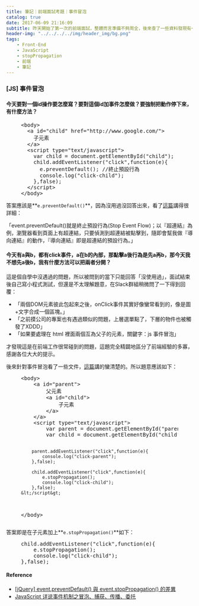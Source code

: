 ```yaml
---
title: 筆記｜前端面試考題｜事件冒泡
catalog: true
date: 2017-06-09 21:16:09
subtitle: 昨天開始了第一次的前端面試，整體而言準備不夠周全，後來查了一些資料發現有一些還是前端面試經典題(汗)。慢慢補上一些沒回答得很好的題目，並找出可能的解法，有錯歡迎來信或留言指正。
header-img: "../../../../img/header_img/bg.png"
tags:
    - Front-End
    - JavaScript
    - stopPropagation
    - 前端
    - 筆記
---
```


### [JS] 事件冒泡

#### 今天要對一個id操作要怎麼寫？要對這個id加事件怎麼做？要強制把動作停下來，有什麼方法？

<figure class="figure-code code"><div class="highlight"><pre>&lt;body&gt;
  &lt;a id="child" href="http://www.google.com/"&gt;
    子元素
  &lt;/a&gt;
  &lt;script type="text/javascript"&gt;
    var child = document.getElementById("child");
    child.addEventListener("click",function(e){
      e.preventDefault(); //終止預設行為
      console.log("click-child");
    },false);
  &lt;/script&gt;
&lt;/body&gt;
</pre></div>
</figure>

答案應該是**`e.preventDefault()`**，因為沒用過沒回答出來，看了[這篇](https://dotblogs.com.tw/harry/2016/09/10/131956)講得很詳細：

「event.preventDefault()就是終止預設行為(Stop Event Flow)；以『超連結』為例，瀏覽器看到頁面上有超連結，只要偵測到超連結被點擊到，隨即會幫我做『導向連結』的動作，『導向連結』即是超連結的預設行為。」

#### 今天有a與b，都有click事件，a在b的內部，那點擊a後行為是先a再b，那今天我不想先a後b，我有什麼方法可以把兩者分開？

這是個自學中沒遇過的問題，所以被問到的當下只能回答「沒使用過」，面試結束後自己寫小程式測試，但還是不太理解題意，在Slack群組稍微問了一下得到回覆：

*   「兩個DOM元素彼此包起來之後，onClick事件其實好像蠻常看到的，像是圖+文字合成一個區塊。」
*   「之前摸公司的專案也有遇過類似的問題，上層選單點了，下層的物件也被觸發了XDDD」
*   「如果要處理在 html 裡面兩個互為父子的元素，關鍵字：js 事件冒泡」

才發現這是在前端工作很常碰到的問題，這題完全精闢地區分了前端經驗的多寡，感謝各位大大的提示。

後來針對事件冒泡看了一些文件，[這篇](http://www.cnblogs.com/bfgis/p/5460191.html)講的蠻清楚的。所以題意應該如下：

<figure class="figure-code code"><div class="highlight"><pre>&lt;body&gt;
    &lt;a id="parent"&gt;
        父元素
        &lt;a id="child"&gt;
            子元素
        &lt;/a&gt;
    &lt;/a&gt;
    &lt;script type="text/javascript"&gt;
        var parent = document.getElementById("parent");
        var child = document.getElementById("child");

        parent.addEventListener("click",function(e){
            console.log("click-parent");
        },false);

        child.addEventListener("click",function(e){
            e.stopPropagation();
            console.log("click-child");
        },false);
    &lt;/script&gt;
&lt;/body&gt;
</pre></div>
</figure>

答案即是在子元素加上**`e.stopPropagation()`**如下：

<figure class="figure-code code"><div class="highlight"><pre>child.addEventListener("click",function(e){
    e.stopPropagation();
    console.log("click-child");
},false);
</pre></div>
</figure>

#### Reference

*   [[jQuery] event.preventDefault() 與 event.stopPropagation() 的差異](https://dotblogs.com.tw/harry/2016/09/10/131956)
*   [JavaScript 详说事件机制之冒泡、捕获、传播、委托](http://www.cnblogs.com/bfgis/p/5460191.html)